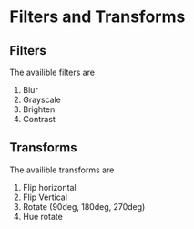 # Filters and Transforms

## Filters
The availible filters are 
1. Blur
2. Grayscale 
3. Brighten
4. Contrast

## Transforms
The availible transforms are
1. Flip horizontal
2. Flip Vertical
3. Rotate (90deg, 180deg, 270deg)
4. Hue rotate